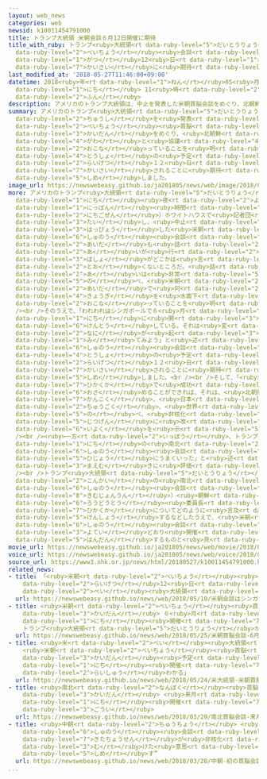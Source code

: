 ```yaml
---
layout: web_news
categories: web
newsid: k10011454791000
title: トランプ大統領 米朝会談６月12日開催に期待
title_with_ruby: トランプ<ruby>大統領<rt data-ruby-level="5">だいとうりょう</rt></ruby> <ruby>米朝<rt
  data-ruby-level="2">べいちょう</rt></ruby><ruby>会談<rt data-ruby-level="3">かいだん</rt></ruby>６<ruby>月<rt
  data-ruby-level="1">がつ</rt></ruby>12<ruby>日<rt data-ruby-level="1">にち</rt></ruby><ruby>開催<rt
  data-ruby-level="7">かいさい</rt></ruby>に<ruby>期待<rt data-ruby-level="3">きたい</rt></ruby>
last_modified_at: '2018-05-27T11:46:00+09:00'
datetime: 2018<ruby>年<rt data-ruby-level="1">ねん</rt></ruby>05<ruby>月<rt data-ruby-level="1">がつ</rt></ruby>27<ruby>日<rt
  data-ruby-level="1">にち</rt></ruby> 11<ruby>時<rt data-ruby-level="2">じ</rt></ruby>46<ruby>分<rt
  data-ruby-level="2">ふん</rt></ruby>
description: アメリカのトランプ大統領は、中止を発表した米朝首脳会談をめぐり、北朝鮮側と協議を行っていることを明らかにし、当初の予定どおり、来月１２日にシンガポールで開催されることに期待を示しました。
summary: アメリカのトランプ<ruby>大統領<rt data-ruby-level="5">だいとうりょう</rt></ruby>は、<ruby>中止<rt
  data-ruby-level="2">ちゅうし</rt></ruby>を<ruby>発表<rt data-ruby-level="3">はっぴょう</rt></ruby>した<ruby>米朝<rt
  data-ruby-level="2">べいちょう</rt></ruby><ruby>首脳<rt data-ruby-level="6">しゅのう</rt></ruby><ruby>会談<rt
  data-ruby-level="3">かいだん</rt></ruby>をめぐり、<ruby>北朝鮮<rt data-ruby-level="7">きたちょうせん</rt></ruby><ruby>側<rt
  data-ruby-level="4">がわ</rt></ruby>と<ruby>協議<rt data-ruby-level="4">きょうぎ</rt></ruby>を<ruby>行<rt
  data-ruby-level="2">おこな</rt></ruby>っていることを<ruby>明<rt data-ruby-level="2">あき</rt></ruby>らかにし、<ruby>当初<rt
  data-ruby-level="4">とうしょ</rt></ruby>の<ruby>予定<rt data-ruby-level="3">よてい</rt></ruby>どおり、<ruby>来月<rt
  data-ruby-level="2">らいげつ</rt></ruby>１２<ruby>日<rt data-ruby-level="1">にち</rt></ruby>にシンガポールで<ruby>開催<rt
  data-ruby-level="7">かいさい</rt></ruby>されることに<ruby>期待<rt data-ruby-level="3">きたい</rt></ruby>を<ruby>示<rt
  data-ruby-level="5">しめ</rt></ruby>しました。
image_url: https://newswebeasy.github.io/ja201805/news/web/image/2018/05/27/K10011454791_1805271207_1805271218_01_03.jpg
more: アメリカのトランプ<ruby>大統領<rt data-ruby-level="5">だいとうりょう</rt></ruby>は、２６<ruby>日<rt
  data-ruby-level="1">にち</rt></ruby><ruby>夜<rt data-ruby-level="2">よる</rt></ruby>（<ruby>日本<rt
  data-ruby-level="1">にっぽん</rt></ruby><ruby>時間<rt data-ruby-level="2">じかん</rt></ruby>の２７<ruby>日午前<rt
  data-ruby-level="2">にちごぜん</rt></ruby>）ホワイトハウスで<ruby>記者団<rt data-ruby-level="5">きしゃだん</rt></ruby>に<ruby>対<rt
  data-ruby-level="3">たい</rt></ruby>し、<ruby>中止<rt data-ruby-level="2">ちゅうし</rt></ruby>を<ruby>発表<rt
  data-ruby-level="3">はっぴょう</rt></ruby>した<ruby>米朝<rt data-ruby-level="2">べいちょう</rt></ruby><ruby>首脳<rt
  data-ruby-level="6">しゅのう</rt></ruby><ruby>会談<rt data-ruby-level="3">かいだん</rt></ruby>をめぐり、「こうしている<ruby>間<rt
  data-ruby-level="2">あいだ</rt></ruby>も<ruby>話<rt data-ruby-level="2">はな</rt></ruby>し<ruby>合<rt
  data-ruby-level="2">あ</rt></ruby>いが<ruby>行<rt data-ruby-level="2">おこな</rt></ruby>われている。<ruby>場所<rt
  data-ruby-level="3">ばしょ</rt></ruby>がどこかは<ruby>言<rt data-ruby-level="2">い</rt></ruby>えないが、ここからそう<ruby>遠<rt
  data-ruby-level="2">とお</rt></ruby>くないところだ。<ruby>話<rt data-ruby-level="2">はな</rt></ruby>し<ruby>合<rt
  data-ruby-level="2">あ</rt></ruby>いは<ruby>非常<rt data-ruby-level="5">ひじょう</rt></ruby>にうまくいっている」と<ruby>述<rt
  data-ruby-level="5">の</rt></ruby>べ、<ruby>米朝<rt data-ruby-level="2">べいちょう</rt></ruby>の<ruby>間<rt
  data-ruby-level="2">あいだ</rt></ruby>で<ruby>何<rt data-ruby-level="2">なん</rt></ruby>らかの<ruby>協議<rt
  data-ruby-level="4">きょうぎ</rt></ruby>を<ruby>水面下<rt data-ruby-level="3">すいめんか</rt></ruby>で<ruby>行<rt
  data-ruby-level="2">おこな</rt></ruby>っていることを<ruby>明<rt data-ruby-level="2">あき</rt></ruby>らかにしました。<br
  /><br />そのうえで、「われわれはシンガポールで６<ruby>月<rt data-ruby-level="1">がつ</rt></ruby>１２<ruby>日<rt
  data-ruby-level="1">にち</rt></ruby>に<ruby>開<rt data-ruby-level="3">ひら</rt></ruby>くことを<ruby>検討<rt
  data-ruby-level="6">けんとう</rt></ruby>している。それは<ruby>変<rt data-ruby-level="4">か</rt></ruby>わっていない。<ruby>何<rt
  data-ruby-level="2">なに</rt></ruby>が<ruby>起<rt data-ruby-level="3">お</rt></ruby>きるか<ruby>見<rt
  data-ruby-level="1">み</rt></ruby>てみよう」と<ruby>述<rt data-ruby-level="5">の</rt></ruby>べ、<ruby>首脳<rt
  data-ruby-level="6">しゅのう</rt></ruby><ruby>会談<rt data-ruby-level="3">かいだん</rt></ruby>が<ruby>当初<rt
  data-ruby-level="4">とうしょ</rt></ruby>の<ruby>予定<rt data-ruby-level="3">よてい</rt></ruby>どおり、<ruby>来月<rt
  data-ruby-level="2">らいげつ</rt></ruby>１２<ruby>日<rt data-ruby-level="1">にち</rt></ruby>にシンガポールで<ruby>開催<rt
  data-ruby-level="7">かいさい</rt></ruby>されることに<ruby>期待<rt data-ruby-level="3">きたい</rt></ruby>を<ruby>示<rt
  data-ruby-level="5">しめ</rt></ruby>しました。<br /><br />そして、「<ruby>朝鮮半島<rt data-ruby-level="7">ちょうせんはんとう</rt></ruby>の<ruby>非核化<rt
  data-ruby-level="7">ひかくか</rt></ruby>で<ruby>成功<rt data-ruby-level="4">せいこう</rt></ruby>を<ruby>収<rt
  data-ruby-level="6">おさ</rt></ruby>めることができれば、それは、<ruby>北朝鮮<rt data-ruby-level="7">きたちょうせん</rt></ruby>、<ruby>韓国<rt
  data-ruby-level="7">かんこく</rt></ruby>、<ruby>日本<rt data-ruby-level="1">にっぽん</rt></ruby>、<ruby>中国<rt
  data-ruby-level="2">ちゅうごく</rt></ruby>、<ruby>世界<rt data-ruby-level="3">せかい</rt></ruby>にとってすばらしいことだ」と<ruby>述<rt
  data-ruby-level="5">の</rt></ruby>べ、<ruby>非核化<rt data-ruby-level="7">ひかくか</rt></ruby>の<ruby>実現<rt
  data-ruby-level="5">じつげん</rt></ruby>に<ruby>改<rt data-ruby-level="4">あらた</rt></ruby>めて<ruby>意欲<rt
  data-ruby-level="6">いよく</rt></ruby>を<ruby>示<rt data-ruby-level="5">しめ</rt></ruby>しました。<br
  /><br /><ruby>一方<rt data-ruby-level="2">いっぽう</rt></ruby>、トランプ<ruby>大統領<rt data-ruby-level="5">だいとうりょう</rt></ruby>は、２６<ruby>日<rt
  data-ruby-level="1">にち</rt></ruby>の<ruby>南北<rt data-ruby-level="2">なんぼく</rt></ruby><ruby>首脳<rt
  data-ruby-level="6">しゅのう</rt></ruby><ruby>会談<rt data-ruby-level="3">かいだん</rt></ruby>についても「<ruby>非常<rt
  data-ruby-level="5">ひじょう</rt></ruby>にうまくいった」と<ruby>述<rt data-ruby-level="5">の</rt></ruby>べ、<ruby>前向<rt
  data-ruby-level="3">まえむ</rt></ruby>きに<ruby>評価<rt data-ruby-level="5">ひょうか</rt></ruby>しました。<br
  /><br />トランプ<ruby>大統領<rt data-ruby-level="5">だいとうりょう</rt></ruby>としては、<ruby>今回<rt
  data-ruby-level="2">こんかい</rt></ruby>の<ruby>南北<rt data-ruby-level="2">なんぼく</rt></ruby><ruby>首脳<rt
  data-ruby-level="6">しゅのう</rt></ruby><ruby>会談<rt data-ruby-level="3">かいだん</rt></ruby>で、キム・ジョンウン（<ruby>金正恩<rt
  data-ruby-level="8">きむじょんうん</rt></ruby>）<ruby>朝鮮<rt data-ruby-level="7">ちょうせん</rt></ruby><ruby>労働党<rt
  data-ruby-level="6">ろうどうとう</rt></ruby><ruby>委員長<rt data-ruby-level="3">いいんちょう</rt></ruby>が<ruby>非核化<rt
  data-ruby-level="7">ひかくか</rt></ruby>についてどのように<ruby>言及<rt data-ruby-level="7">げんきゅう</rt></ruby>をしたのかを<ruby>検証<rt
  data-ruby-level="5">けんしょう</rt></ruby>するなどしたうえで、<ruby>米朝<rt data-ruby-level="2">べいちょう</rt></ruby><ruby>首脳<rt
  data-ruby-level="6">しゅのう</rt></ruby><ruby>会談<rt data-ruby-level="3">かいだん</rt></ruby>を<ruby>予定<rt
  data-ruby-level="3">よてい</rt></ruby>どおり<ruby>開催<rt data-ruby-level="7">かいさい</rt></ruby>するのか<ruby>判断<rt
  data-ruby-level="5">はんだん</rt></ruby>するものと<ruby>見<rt data-ruby-level="1">み</rt></ruby>られます。
movie_url: https://newswebeasy.github.io/ja201805/news/web/movie/2018/05/27/k10011454791_201805271207_201805271217.mp4
voice_url: https://newswebeasy.github.io/ja201805/news/web/voice/2018/05/27/k10011454791_201805271207_201805271217.mp3
source_url: https://www3.nhk.or.jp/news/html/20180527/k10011454791000.html
related_news:
- title: 「<ruby>米朝<rt data-ruby-level="2">べいちょう</rt></ruby><ruby>会談<rt data-ruby-level="3">かいだん</rt></ruby>はシンガポールで<ruby>来月<rt
    data-ruby-level="2">らいげつ</rt></ruby>12<ruby>日<rt data-ruby-level="1">にち</rt></ruby>に」<ruby>米<rt
    data-ruby-level="2">べい</rt></ruby><ruby>大統領<rt data-ruby-level="5">だいとうりょう</rt></ruby>ツイッター
  url: https://newswebeasy.github.io/news/web/2018/05/10/米朝会談はシンガポールで来月12日に米大統領ツイッター
- title: <ruby>米朝<rt data-ruby-level="2">べいちょう</rt></ruby><ruby>首脳<rt data-ruby-level="6">しゅのう</rt></ruby><ruby>会談<rt
    data-ruby-level="3">かいだん</rt></ruby> ６<ruby>月<rt data-ruby-level="1">がつ</rt></ruby>12<ruby>日<rt
    data-ruby-level="1">にち</rt></ruby><ruby>開催<rt data-ruby-level="7">かいさい</rt></ruby>せず
    トランプ<ruby>大統領<rt data-ruby-level="5">だいとうりょう</rt></ruby>が<ruby>書簡<rt data-ruby-level="6">しょかん</rt></ruby>
  url: https://newswebeasy.github.io/news/web/2018/05/25/米朝首脳会談-6月12日開催せず-トランプ大統領が書簡
- title: <ruby>米<rt data-ruby-level="2">べい</rt></ruby><ruby>大統領<rt data-ruby-level="5">だいとうりょう</rt></ruby>
    <ruby>米朝<rt data-ruby-level="2">べいちょう</rt></ruby><ruby>首脳<rt data-ruby-level="6">しゅのう</rt></ruby><ruby>会談<rt
    data-ruby-level="3">かいだん</rt></ruby><ruby>予定<rt data-ruby-level="3">よてい</rt></ruby>どおり１２<ruby>日<rt
    data-ruby-level="1">にち</rt></ruby><ruby>開催<rt data-ruby-level="7">かいさい</rt></ruby>か「<ruby>来週<rt
    data-ruby-level="2">らいしゅう</rt></ruby>わかる」
  url: https://newswebeasy.github.io/news/web/2018/05/24/米大統領-米朝首脳会談予定どおり12日開催か来週わかる
- title: <ruby>南北<rt data-ruby-level="2">なんぼく</rt></ruby><ruby>首脳<rt data-ruby-level="6">しゅのう</rt></ruby><ruby>会談<rt
    data-ruby-level="3">かいだん</rt></ruby> <ruby>来月<rt data-ruby-level="2">らいげつ</rt></ruby>27<ruby>日<rt
    data-ruby-level="1">にち</rt></ruby><ruby>開催<rt data-ruby-level="7">かいさい</rt></ruby>で<ruby>合意<rt
    data-ruby-level="3">ごうい</rt></ruby>
  url: https://newswebeasy.github.io/news/web/2018/03/29/南北首脳会談-来月27日開催で合意
- title: <ruby>中朝<rt data-ruby-level="2">ちゅうちょう</rt></ruby> <ruby>初<rt data-ruby-level="4">はつ</rt></ruby>の<ruby>首脳<rt
    data-ruby-level="6">しゅのう</rt></ruby><ruby>会談<rt data-ruby-level="3">かいだん</rt></ruby>“<ruby>北朝鮮<rt
    data-ruby-level="7">きたちょうせん</rt></ruby>が<ruby>非核化<rt data-ruby-level="7">ひかくか</rt></ruby>に<ruby>向<rt
    data-ruby-level="3">む</rt></ruby>けた<ruby>意思<rt data-ruby-level="3">いし</rt></ruby><ruby>示<rt
    data-ruby-level="5">しめ</rt></ruby>す”
  url: https://newswebeasy.github.io/news/web/2018/03/28/中朝-初の首脳会談北朝鮮が非核化に向けた意思示す
...
```

